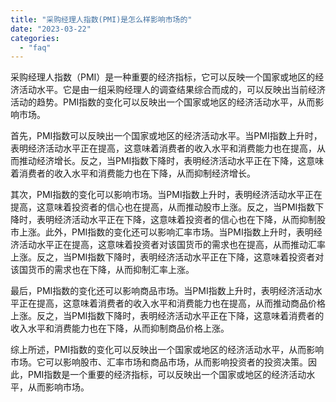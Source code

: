 ```yaml
---
title: "采购经理人指数(PMI)是怎么样影响市场的"
date: "2023-03-22"
categories: 
  - "faq"
---
```


采购经理人指数（PMI）是一种重要的经济指标，它可以反映一个国家或地区的经济活动水平。它是由一组采购经理人的调查结果综合而成的，可以反映出当前经济活动的趋势。PMI指数的变化可以反映出一个国家或地区的经济活动水平，从而影响市场。

首先，PMI指数可以反映出一个国家或地区的经济活动水平。当PMI指数上升时，表明经济活动水平正在提高，这意味着消费者的收入水平和消费能力也在提高，从而推动经济增长。反之，当PMI指数下降时，表明经济活动水平正在下降，这意味着消费者的收入水平和消费能力也在下降，从而抑制经济增长。

其次，PMI指数的变化可以影响市场。当PMI指数上升时，表明经济活动水平正在提高，这意味着投资者的信心也在提高，从而推动股市上涨。反之，当PMI指数下降时，表明经济活动水平正在下降，这意味着投资者的信心也在下降，从而抑制股市上涨。此外，PMI指数的变化还可以影响汇率市场。当PMI指数上升时，表明经济活动水平正在提高，这意味着投资者对该国货币的需求也在提高，从而推动汇率上涨。反之，当PMI指数下降时，表明经济活动水平正在下降，这意味着投资者对该国货币的需求也在下降，从而抑制汇率上涨。

最后，PMI指数的变化还可以影响商品市场。当PMI指数上升时，表明经济活动水平正在提高，这意味着消费者的收入水平和消费能力也在提高，从而推动商品价格上涨。反之，当PMI指数下降时，表明经济活动水平正在下降，这意味着消费者的收入水平和消费能力也在下降，从而抑制商品价格上涨。

综上所述，PMI指数的变化可以反映出一个国家或地区的经济活动水平，从而影响市场。它可以影响股市、汇率市场和商品市场，从而影响投资者的投资决策。因此，PMI指数是一个重要的经济指标，可以反映出一个国家或地区的经济活动水平，从而影响市场。
